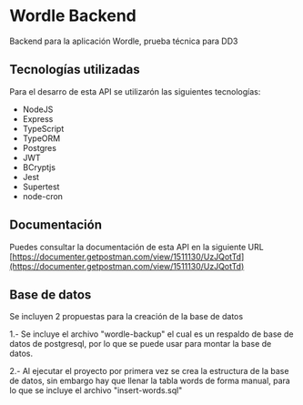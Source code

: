# Wordle Backend

Backend para la aplicación Wordle, prueba técnica para DD3

## Tecnologías utilizadas
Para el desarro de esta API se utilizarón las siguientes tecnologías:
- NodeJS
- Express
- TypeScript
- TypeORM
- Postgres
- JWT
- BCryptjs
- Jest
- Supertest
- node-cron

## Documentación
Puedes consultar la documentación de esta API en la siguiente URL [https://documenter.getpostman.com/view/1511130/UzJQotTd](https://documenter.getpostman.com/view/1511130/UzJQotTd)

## Base de datos
Se incluyen 2 propuestas para la creación de la base de datos

1.- Se incluye el archivo "wordle-backup" el cual es un respaldo de base de datos de postgresql, por lo que se puede usar para montar la base de datos.

2.- Al ejecutar el proyecto por primera vez se crea la estructura de la base de datos, sin embargo hay que llenar la tabla words de forma manual, para lo que se incluye el archivo "insert-words.sql"
